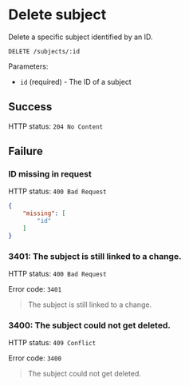 # Delete subject

Delete a specific subject identified by an ID.

```
DELETE /subjects/:id
```

Parameters:

- `id` (required) - The ID of a subject

## Success

HTTP status: `204 No Content`

## Failure

### ID missing in request

HTTP status: `400 Bad Request`

```json
{
	"missing": [
		"id"
	]
}
```

### 3401: The subject is still linked to a change.

HTTP status: `400 Bad Request`

Error code: `3401`
> The subject is still linked to a change.

### 3400: The subject could not get deleted.

HTTP status: `409 Conflict`

Error code: `3400`
> The subject could not get deleted.
